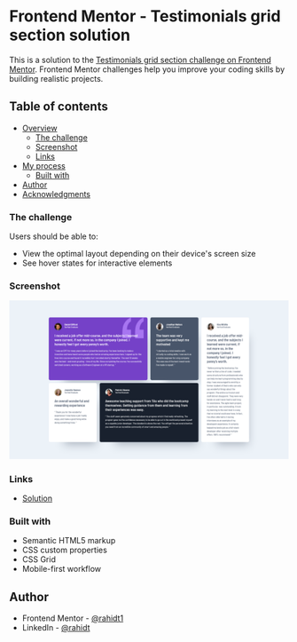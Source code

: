 # Frontend Mentor - Testimonials grid section solution

This is a solution to the [Testimonials grid section challenge on Frontend Mentor](https://www.frontendmentor.io/challenges/testimonials-grid-section-Nnw6J7Un7). Frontend Mentor challenges help you improve your coding skills by building realistic projects.

## Table of contents

- [Overview](#overview)
  - [The challenge](#the-challenge)
  - [Screenshot](#screenshot)
  - [Links](#links)
- [My process](#my-process)
  - [Built with](#built-with)
- [Author](#author)
- [Acknowledgments](#acknowledgments)

### The challenge

Users should be able to:

- View the optimal layout depending on their device's screen size
- See hover states for interactive elements

### Screenshot

![My Solution](./solution.png)

### Links

- [Solution](https://grid-rahidt1.vercel.app/)

### Built with

- Semantic HTML5 markup
- CSS custom properties
- CSS Grid
- Mobile-first workflow

## Author

- Frontend Mentor - [@rahidt1](https://www.frontendmentor.io/profile/rahidt1)
- LinkedIn - [@rahidt](https://www.linkedin.com/in/rahidt/)
